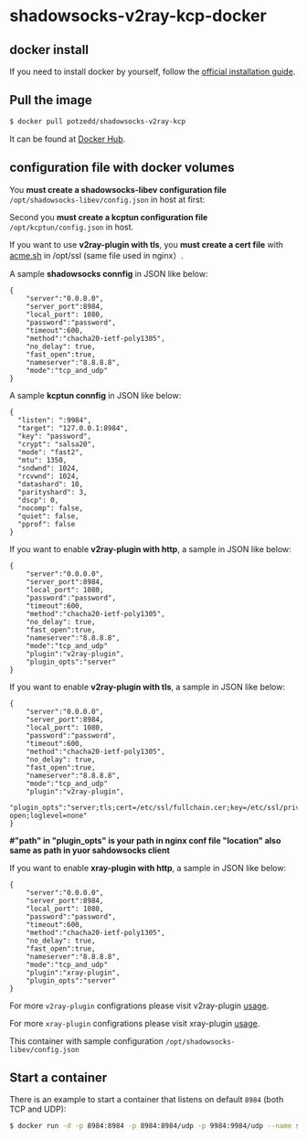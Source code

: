 # shadowsocks-v2ray-kcp-docker

## docker install

If you need to install docker by yourself, follow the [official installation guide][1].

## Pull the image

```bash
$ docker pull potzedd/shadowsocks-v2ray-kcp
```

It can be found at [Docker Hub][2].

## configuration file with docker volumes

You **must create a shadowsocks-libev configuration file**  `/opt/shadowsocks-libev/config.json` in host at first:

Second you **must create a kcptun configuration file**  `/opt/kcptun/config.json` in host.

If you want to use **v2ray-plugin with tls**, you **must create a cert file** with [acme.sh][3] in /opt/ssl (same file used in nginx）.


A sample **shadowsocks connfig** in JSON like below:

```
{
    "server":"0.0.0.0",
    "server_port":8984,
    "local_port": 1080,
    "password":"password",
    "timeout":600,
    "method":"chacha20-ietf-poly1305",
    "no_delay": true,
    "fast_open":true,
    "nameserver":"8.8.8.8",
    "mode":"tcp_and_udp"
}
```

A sample **kcptun connfig** in JSON like below:

```
{
  "listen": ":9984",
  "target": "127.0.0.1:8984",
  "key": "password",
  "crypt": "salsa20",
  "mode": "fast2",
  "mtu": 1350,
  "sndwnd": 1024,
  "rcvwnd": 1024,
  "datashard": 10,
  "parityshard": 3,
  "dscp": 0,
  "nocomp": false,
  "quiet": false,
  "pprof": false
}
```

If you want to enable **v2ray-plugin with http**, a sample in JSON like below:

```
{
    "server":"0.0.0.0",
    "server_port":8984,
    "local_port": 1080,
    "password":"password",
    "timeout":600,
    "method":"chacha20-ietf-poly1305",
    "no_delay": true,
    "fast_open":true,
    "nameserver":"8.8.8.8",
    "mode":"tcp_and_udp"
    "plugin":"v2ray-plugin",
    "plugin_opts":"server"
}
```

If you want to enable **v2ray-plugin with tls**, a sample in JSON like below:

```
{
    "server":"0.0.0.0",
    "server_port":8984,
    "local_port": 1080,
    "password":"password",
    "timeout":600,
    "method":"chacha20-ietf-poly1305",
    "no_delay": true,
    "fast_open":true,
    "nameserver":"8.8.8.8",
    "mode":"tcp_and_udp"
    "plugin":"v2ray-plugin",
    "plugin_opts":"server;tls;cert=/etc/ssl/fullchain.cer;key=/etc/ssl/private.key;path=/path;fast-open;loglevel=none"
}
```
**#"path" in "plugin_opts" is your path in nginx conf file "location" also same as path in yuor sahdowsocks client**

If you want to enable **xray-plugin with http**, a sample in JSON like below:

```
{
    "server":"0.0.0.0",
    "server_port":8984,
    "local_port": 1080,
    "password":"password",
    "timeout":600,
    "method":"chacha20-ietf-poly1305",
    "no_delay": true,
    "fast_open":true,
    "nameserver":"8.8.8.8",
    "mode":"tcp_and_udp"
    "plugin":"xray-plugin",
    "plugin_opts":"server"
}
```

For more `v2ray-plugin` configrations please visit v2ray-plugin [usage][4].

For more `xray-plugin` configrations please visit xray-plugin [usage][5].

This container with sample configuration `/opt/shadowsocks-libev/config.json`

## Start a container
There is an example to start a container that listens on default `8984` (both TCP and UDP):

```bash
$ docker run -d -p 8984:8984 -p 8984:8984/udp -p 9984:9984/udp --name ss-libev --restart=always -v /opt/shadowsocks-libev:/etc/shadowsocks-libev -v /opt/ssl:/etc/ssl -v /opt/kcptun:/etc/kcptun potzedd/shadowsocks-v2ray
```



[1]: https://docs.docker.com/install/
[2]: https://hub.docker.com/r/potzedd/shadowsocks-v2ray/
[3]: https://github.com/acmesh-official/acme.sh/wiki
[4]: https://github.com/shadowsocks/v2ray-plugin#usage
[5]: https://github.com/teddysun/xray-plugin#usage
